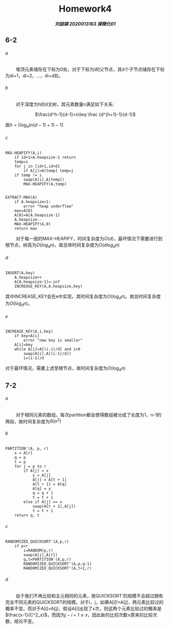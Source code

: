 # <center>Homework4

##### <center>刘喆骐     2020013163    探微化01

## 6-2

###### a
$\quad\quad$堆顶元素储存在下标为0处，对于下标为i的父节点，其d个子节点储存在下标为di+1，di+2，...，di+d处。

###### b
$\quad\quad$对于深度为h的d叉树，其元素数量n满足如下关系:<center>
$\frac{d^h-1}{d-1}<n\leq \frac {d^{h+1}-1}{d-1}$
</center>

故$h=\lceil log_d(n(d-1)+1)-1\rceil$

###### c
```
MAX-HEAPIFY(A,i)
    if id+1>A.heapsize-1 return
    temp=i
    for j in [id+1,id+d]
        if A[j]>A[temp] temp=j
    if temp != i 
        swap(A[i],A[temp])
        MAX-HEAPIFY(A,temp)


EXTRACT-MAX(A)
    if A.heapsize<1:
        error "heap underflow"
    max=A[0]
    A[0]=A[A.heapsize-1]
    A.heapsize--
    MAX-HEAPIFY(A,0)
    return max
```
$\quad\quad$对于每一层的MAX-HEAPIFY，时间复杂度为$O(d)$，最坏情况下需要进行到根节点，树高为$O(log_dn)$，故总体时间复杂度为$O(dlog_dn)$

###### d
```
INSERT(A,key)
    A.heapsize++
    A[A.heapsize-1]=-inf
    INCREASE_KEY(A,A.heapsize,key)
```
其中INCREASE_KEY会在e中实现，其时间复杂度为$O(log_dn)$。故总时间复杂度为$O(log_dn)$。

###### e
```
INCREASE_KEY(A,i,key)
    if key<A[i]
        error "new key is smaller"
    A[i]=key
    while A[i]>A[(i-1)/d] and i>0
        swap(A[i],A[(i-1)/d])
        i=(i-1)/d
```
对于最坏情况，需要上滤至根节点，故时间复杂度为$O(log_dn)$

## 7-2

###### a
$\quad\quad$对于相同元素的数组，每次partition都会使得数组被分成了长度为1，n-1的两段，故时间复杂度为$\Theta(n^2)$

###### b
```
PARTITION'(A, p, r)
    x = A[r]
    q = p
    t = p
    for j = p to r
        if A[j] < x
            y = A[j]
            A[j] = A[t + 1]
            A[t + 1] = A[q]
            A[q] = y
            q = q + 1
            t = t + 1
        else if A[j] == x
            swap(A[t + 1],A[j])
            t = t + 1
    return q, t

```

###### c
```
RANDOMIZED_QUICKSORT'(A,p,r)
    if p<r
        i=RANDOM(p,r)
        swap(A[i],A[r])
        q,t=PARTITION'(A,p,r)
        RANDOMIZED_QUICKSORT'(A,p,q-1)
        RANDOMIZED_QUICKSORT'(A,t+1,r)
```

###### d
$\quad\quad$由于我们不再比较和主元相同的元素，故QUICKSORT'的规模不会超过拥有完全不同元素的QUICKSORT的规模。对于i，j，如果A[i]!=A[j]，两元素比较过的概率不变。而对于A[i]=A[j]，假设A[i]出现了x次，则这两个元素比较过的概率是$\frac{x-1}{C^2_x}$，而因为$j−i+1≤x$，因此新的比较次数$≤$原来的比较次数，结论不变。
